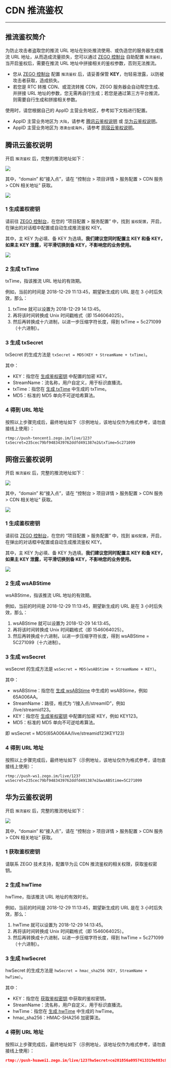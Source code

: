 # CDN 推流鉴权

- - -

## 推流鉴权简介

为防止攻击者盗取您的推流 URL 地址在别处推流使用、或伪造您的服务器生成推流 URL 地址，从而造成流量损失，您可以通过 [ZEGO 控制台](https://console.zego.im/) 自助配置 `推流鉴权`，当开启鉴权后，需要在推流 URL 地址中拼接相关的鉴权参数，否则无法推流。

<Warning title="注意">


- 您从 [ZEGO 控制台](https://console.zego.im/) 配置 `推流鉴权` 后，请妥善保管 **KEY**，勿轻易泄露，以防被攻击者获取，造成损失。
- 若您是 RTC 转推 CDN、或混流转推 CDN，ZEGO 服务器会自动帮您生成、并拼接 URL 地址的参数，您无需再自行生成；若您是通过第三方平台推流，则需要自行生成和拼接相关参数。
</Warning>


使用时，请您根据自己的 AppID 主营业务地区，参考如下文档进行配置。

- AppID 主营业务地区为 `大陆`，请参考 [腾讯云鉴权说明](https://doc-zh.zego.im/article/15823#2) 或 [华为云鉴权说明](https://doc-zh.zego.im/article/15823#4)。
- AppID 主营业务地区为 `港澳台或海外`，请参考 [网宿云鉴权说明](https://doc-zh.zego.im/article/15823#3)。



## 腾讯云鉴权说明

开启 `推流鉴权` 后，完整的推流地址如下：

<Frame width="512" height="auto" caption="">
  <img src="https://doc-media.zego.im/sdk-doc/Pics/Express/authentication_tencent.png" />
</Frame>

其中，“domain” 和“接入点”，请在 “控制台 > 项目详情 > 服务配置 > CDN 服务 > CDN 相关地址” 获取。

<Frame width="512" height="auto" caption="">
  <img src="https://doc-media.zego.im/sdk-doc/Pics/Express/authentication_console.png" />
</Frame>

### 1 生成鉴权密钥

请前往 [ZEGO 控制台](https://console.zego.im/)，在您的 “项目配置 > 服务配置” 中，找到 `鉴权配置`，开启，在弹出的对话框中配置或自动生成推流鉴权 KEY。

其中，主 KEY 为必填、备 KEY 为选填。**我们建议您同时配置主 KEY 和备 KEY，如果主 KEY 泄露，可平滑切换到备 KEY，不影响您的业务使用。**

<Frame width="512" height="auto" caption="">
  <img src="https://doc-media.zego.im/sdk-doc/Pics/Express/authentication_tencent_1.png" />
</Frame>

### 2 生成 txTime

txTime，指该推流 URL 地址的有效期。

例如，当前的时间是 2018-12-29 11:13:45，期望新生成的 URL 是在 3 小时后失效，那么：

1. txTime 就可以设置为 2018-12-29 14:13:45。
2. 再将该时间转换成 Unix 时间戳格式（即 1546064025）。
3. 然后再转换成十六进制，以进一步压缩字符长度，得到 txTime = 5c271099（十六进制）。

### 3 生成 txSecret

txSecret 的生成方法是 `txSecret = MD5(KEY + StreamName + txTime)`。

其中：

- KEY：指您在 [生成鉴权密钥](#1-生成鉴权密钥) 中配置的加密 KEY。
- StreamName：流名称，用户自定义，用于标识直播流。
- txTime：指您在 [生成 txTime](#2-生成-txtime) 中生成的 txTime。
- MD5：标准的 MD5 单向不可逆哈希算法。

### 4 得到 URL 地址

按照以上步骤完成后，最终地址如下（示例地址，该地址仅作为格式参考，请勿直接线上使用）：

```url
rtmp://push-tencent1.zego.im/live/123?txSecret=235cec79bf9483439762ddfd491387e2&txTime=5c271099
```


## 网宿云鉴权说明

开启 `推流鉴权` 后，完整的推流地址如下：

<Frame width="512" height="auto" caption="">
  <img src="https://doc-media.zego.im/sdk-doc/Pics/Express/authentication_ws.png" />
</Frame>

其中，“domain” 和“接入点”，请在 “控制台 > 项目详情 > 服务配置 > CDN 服务 > CDN 相关地址” 获取。

<Frame width="512" height="auto" caption="">
  <img src="https://doc-media.zego.im/sdk-doc/Pics/Express/authentication_console.png" />
</Frame>

### 1 生成鉴权密钥

请前往 [ZEGO 控制台](https://console.zego.im/)，在您的 “项目配置 > 服务配置” 中，找到 `鉴权配置`，开启，在弹出的对话框中配置或自动生成推流鉴权 KEY。

其中，主 KEY 为必填、备 KEY 为选填。**我们建议您同时配置主 KEY 和备 KEY，如果主 KEY 泄露，可平滑切换到备 KEY，不影响您的业务使用。**

<Frame width="512" height="auto" caption="">
  <img src="https://doc-media.zego.im/sdk-doc/Pics/Express/authentication_tencent_1.png" />
</Frame>

### 2 生成 wsABStime

wsABStime，指该推流 URL 地址的有效期。

例如，当前的时间是 2018-12-29 11:13:45，期望新生成的 URL 是在 3 小时后失效，那么：

1. wsABStime 就可以设置为 2018-12-29 14:13:45。
2. 再将该时间转换成 Unix 时间戳格式（即 1546064025）。
3. 然后再转换成十六进制，以进一步压缩字符长度，得到 wsABStime = 5C271099（十六进制）。

### 3 生成 wsSecret

wsSecret 的生成方法是 `wsSecret = MD5(wsABStime + StreamName + KEY)`。

其中：

- wsABStime：指您在 [生成 wsABStime](#2-生成-wsabstime) 中生成的 wsABStime，例如 65A006AA。
- StreamName：路径，格式为 “/接入点/streamID”，例如 /live/streamid123。
- KEY：指您在 [生成鉴权密钥](#1-生成鉴权密钥) 中配置的加密 KEY，例如 KEY123。
- MD5：标准的 MD5 单向不可逆哈希算法。

即 wsSecret = MD5(65A006AA/live/streamid123KEY123)

### 4 得到 URL 地址

按照以上步骤完成后，最终地址如下（示例地址，该地址仅作为格式参考，请勿直接线上使用）：

```url
rtmp://push-ws1.zego.im/live/123?wsSecret=235cec79bf9483439762ddfd491387e2&wsABStime=5C271099
```


## 华为云鉴权说明

开启 `推流鉴权` 后，完整的推流地址如下：

<Frame width="512" height="auto" caption="">
  <img src="https://doc-media.zego.im/sdk-doc/Pics/Express/authentication_huawei.png" />
</Frame>

其中，“domain” 和“接入点”，请在 “控制台 > 项目详情 > 服务配置 > CDN 服务 > CDN 相关地址” 获取。

### 1 获取鉴权密钥

请联系 ZEGO 技术支持，配置华为云 CDN 推流鉴权的相关权限，获取鉴权密钥。

### 2 生成 hwTime

hwTime，指该推流 URL 地址的有效时长。

例如，当前的时间是 2018-12-29 11:13:45，期望新生成的 URL 是在 3 小时后失效，那么：

1. hwTime 就可以设置为 2018-12-29 14:13:45。
2. 再将该时间转换成 Unix 时间戳格式（即 1546064025）。
3. 然后再转换成十六进制，以进一步压缩字符长度，得到 hwTime = 5c271099（十六进制）。

### 3 生成 hwSecret

hwSecret 的生成方法是 `hwSecret = hmac_sha256（KEY, StreamName + hwTime）`。

其中：

- KEY：指您在 [获取鉴权密钥](#1-获取鉴权密钥) 中获取的鉴权密钥。
- StreamName：流名称，用户自定义，用于标识直播流。
- hwTime：指您在 [生成 hwTime](#2-生成-hwtime) 中生成的 hwTime。
- hmac_sha256：HMAC-SHA256 加密算法。

### 4 得到 URL 地址

按照以上步骤完成后，最终地址如下（示例地址，该地址仅作为格式参考，请勿直接线上使用）：

```json
rtmp://push-huawei1.zego.im/live/123?hwSecret=ce201856a0957413319e883c8ccae13602f01d3d91e21daf5161964cf708a6a8&hwTime=5c271099
```

<Content />
